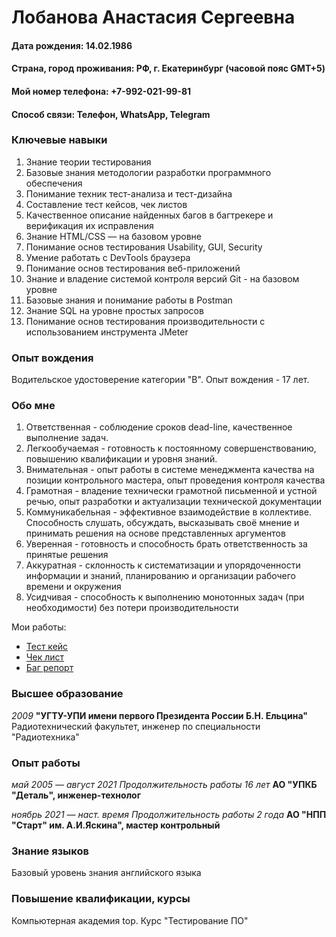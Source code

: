 # Лобанова Анастасия Сергеевна
#### Дата рождения: 14.02.1986
#### Страна, город проживания: РФ, г. Екатеринбург (часовой пояс GMT+5)
#### Мой номер телефона: +7-992-021-99-81
#### Способ связи: Телефон, WhatsApp, Telegram
### Ключевые навыки
1. Знание теории тестирования
2. Базовые знания методологии разработки программного обеспечения
3. Понимание техник тест-анализа и тест-дизайна
4. Составление тест кейсов, чек листов
5. Качественное описание найденных багов в багтрекере и верификация их исправления
6. Знание HTML/CSS — на базовом уровне
7. Понимание основ тестирования Usability, GUI, Security
8. Умение работать с DevTools браузера
9. Понимание основ тестирования веб-приложений
10. Знание и владение системой контроля версий Git - на базовом уровне
11. Базовые знания и понимание работы в Postman
12. Знание SQL на уровне простых запросов
13. Понимание основ тестирования производительности с использованием инструмента JMeter
### Опыт вождения
Водительское удостоверение категории "В". Опыт вождения - 17 лет.
### Обо мне
1. Ответственная - соблюдение сроков dead-line, качественное выполнение задач.
2. Легкообучаемая - готовность к постоянному совершенствованию, повышению квалификации и уровня знаний.
3. Внимательная - опыт работы в системе менеджмента качества на позиции контрольного мастера, опыт проведения контроля качества
4. Грамотная - владение технически грамотной письменной и устной речью, опыт разработки и актуализации технической документации
5. Коммуникабельная - эффективное взаимодействие в коллективе. Способность слушать, обсуждать, высказывать своё мнение и принимать решения на основе представленных аргументов
6. Уверенная - готовность и способность брать ответственность за принятые решения
7. Аккуратная - склонность к систематизации и упорядоченности информации и знаний, планированию и организации рабочего времени и окружения 
8. Усидчивая - способность к выполнению монотонных задач (при необходимости) без потери производительности 

Мои работы: 
- [Тест кейс](https://docs.google.com/spreadsheets/d/1MlMAMHpMIpCgSWTnGaKOpRDnDOHzITzNb01KujPf8SE/edit?usp=sharing)
- [Чек лист](https://docs.google.com/spreadsheets/d/1Pqqj2-ctB4kdngLVlaEV4TFTN7yTyYv2eAVKrfl3T1I/edit?usp=sharing)
- [Баг репорт](https://docs.google.com/spreadsheets/d/132b5_ONM5JOnvNfzOJzZ__xsYG8imGThdJ15TZnHDpk/edit?usp=sharing)
### Высшее образование
_2009_ **"УГТУ-УПИ имени первого Президента России Б.Н. Ельцина"** Радиотехнический факультет, инженер по специальности "Радиотехника"
### Опыт работы
_май 2005 — август 2021
Продолжительность работы 16 лет_
**АО "УПКБ "Деталь", инженер-технолог**

_ноябрь 2021 — наст. время
Продолжительность работы 2 года_
**АО "НПП "Старт" им. А.И.Яскина", мастер контрольный**
### Знание языков
Базовый уровень знания английского языка
### Повышение квалификации, курсы
Компьютерная академия top. Курс "Тестирование ПО"

